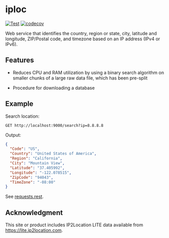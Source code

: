 # iploc


[![Test](https://github.com/ivanglie/iploc/actions/workflows/test.yml/badge.svg)](https://github.com/ivanglie/iploc/actions/workflows/test.yml)
[![codecov](https://codecov.io/gh/ivanglie/iploc/branch/master/graph/badge.svg?token=sLJxFoa5EC)](https://codecov.io/gh/ivanglie/iploc)

Web service that identifies the country, region or state, city, latitude and longitude, ZIP/Postal code, and timezone based on an IP address (IPv4 or IPv6).

## Features

* Reduces CPU and RAM utilization by using a binary search algorithm on smaller chunks of a large raw data file, which has been pre-split

* Procedure for downloading a database

## Example

Search location:

```code
GET http://localhost:9000/search?ip=8.8.8.8
```

Output:
```json
{
  "Code": "US",
  "Country": "United States of America",
  "Region": "California",
  "City": "Mountain View",
  "Latitude": "37.405992",
  "Longitude": "-122.078515",
  "ZipCode": "94043",
  "TimeZone": "-08:00"
}
```
See [requests.rest](./test/requests.rest).

## Acknowledgment

This site or product includes IP2Location LITE data available from <a href="https://lite.ip2location.com">https://lite.ip2location.com</a>.